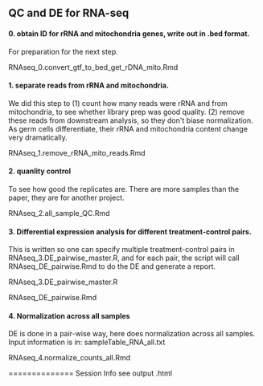 ## QC and DE for RNA-seq

#### 0. obtain ID for rRNA and mitochondria genes, write out in .bed format.
For preparation for the next step.

RNAseq_0.convert_gtf_to_bed_get_rDNA_mito.Rmd


#### 1. separate reads from rRNA and mitochondria. 
We did this step to (1) count how many reads were rRNA and from mitochondria, to see whether library prep was good quality. (2) remove these reads from downstream analysis, so they don't biase normalization. As germ cells differentiate, their rRNA and mitochondria content change very dramatically.

RNAseq_1.remove_rRNA_mito_reads.Rmd


#### 2. quanlity control
To see how good the replicates are. There are more samples than the paper, they are for another project.

RNAseq_2.all_sample_QC.Rmd


#### 3. Differential expression analysis for different treatment-control pairs. 
This is written so one can specify multiple treatment-control pairs in RNAseq_3.DE_pairwise_master.R, and for each pair, the script will call RNAseq_DE_pairwise.Rmd to do the DE and generate a report. 

RNAseq_3.DE_pairwise_master.R

RNAseq_DE_pairwise.Rmd


#### 4. Normalization across all samples
DE is done in a pair-wise way, here does normalization across all samples. Input information is in: sampleTable_RNA_all.txt

RNAseq_4.normalize_counts_all.Rmd

============== 
Session Info see output .html
